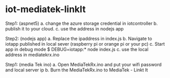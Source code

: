 # iot-mediatek-linkIt

Step1: (aspnet5)
  a. change the azure storage credential in iotcontroller
  b. publish it to your cloud.
  c. use the address in nodejs app
  
Step2: (nodejs app)
  a. Replace the ipaddress in index.js
  b. Navigate to iotapp published in local sever (raspberry pi or orange pi or your pc)
  c. Start app in debug mode $ DEBUG=iotapp:* node index.js
  c. use the local address in mediatekrx.ino

Step1: (media Tek ino)
  a. Open MediaTekRx.ino and put your wifi password and local server ip
  b. Burn the MediaTekRx.ino to MediaTek - Linkt It
  

